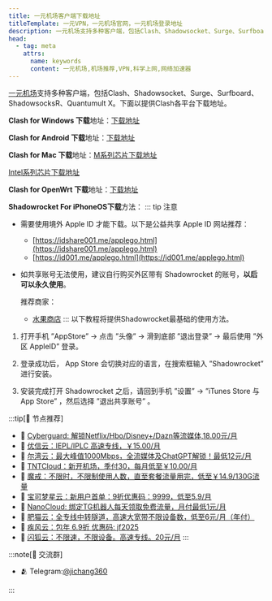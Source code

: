 ```yaml
---
title: 一元机场客户端下载地址
titleTemplate: 一元VPN，一元机场官网，一元机场登录地址
description: 一元机场支持多种客户端，包括Clash、Shadowsocket、Surge、Surfboard、ShadowsocksR、Quantumult X。下面以clash for windows举例
head:
  - tag: meta
    attrs:
      name: keywords
      content: 一元机场,机场推荐,VPN,科学上网,网络加速器
---
```


[一元机场](/)支持多种客户端，包括Clash、Shadowsocket、Surge、Surfboard、ShadowsocksR、Quantumult X。下面以提供Clash各平台下载地址。


  **Clash for Windows 下载**地址：[下载地址](https://cmhk.node-is.green/d/root/clash_for_windows_x64_cn.zip)

  **Clash for Android 下载**地址：[下载地址](https://cmhk.node-is.green/d/root/clash_for_android.apk)

  **Clash for Mac 下载**地址：[M系列芯片下载地址](https://cmhk.node-is.green/d/root/clash_verge_arm.dmg)

  [Intel系列芯片下载地址](https://cmhk.node-is.green/d/root/clash_verge_intel.dmg)

  **Clash for OpenWrt 下载**地址：[下载地址](https://github.com/vernesong/OpenClash/releases)

**Shadowrocket For iPhoneOS下载**方法：
::: tip 注意
-   需要使用境外 Apple ID 才能下载。以下是公益共享 Apple ID 网站推荐：
    
    -   [https://idshare001.me/applego.html](https://idshare001.me/applego.html)
    -   [https://id001.me/applego.html](https://id001.me/applego.html)
-   如共享账号无法使用，建议自行购买外区带有 Shadowrocket 的账号，**以后可以永久使用**。

    推荐商家：
    
    -   [水果商店](https://applego.win)
:::
以下教程将提供Shadowrocket最基础的使用方法。
  
  1. 打开手机 ”AppStore” -> 点击 ”头像” -> 滑到底部 ”退出登录” -> 最后使用 ”外区 AppleID” 登录。

2. 登录成功后， App Store 会切换对应的语言，在搜索框输入 ”Shadowrocket” 进行安装。

3. 安装完成打开 Shadowrocket 之后，请回到手机 ”设置” -> ”iTunes Store 与 App Store” ，然后选择 ”退出共享账号” 。



:::tip[🎉 节点推荐]
- 🚀 [Cyberguard: 解锁Netflix/Hbo/Disney+/Dazn等流媒体,18.00元/月](https://www.cyberguard.best/#/register?code=XsreC0T5)<br>
- 🚀 [优信云：IEPL/IPLC 高速专线，￥15.00/月](https://www.优信云.com/#/register?code=JRtE5uIV)<br>
- 🚀 [尔湾云：最大峰值1000Mbps，全流媒体及ChatGPT解锁！最低12元/月](https://erwan6.net/auth/register?code=BoObCd)<br>
- 🚀 [TNTCloud：新开机场，季付30，每月低至￥10.00/月](https://haibing822.tntvipaff.cc/#/register?code=GtjJVgml)<br>
- 🚀 [魔戒：不限时，不限制使用人数，直至套餐流量用完，低至￥14.9/130G流量](https://mojie.app/#/register?code=sSdtPtLo)<br>
- 🚀 [宝可梦星云：新用户首单：9折优惠码：9999，低至5.9/月 ](https://a.suola.link/pokemon)<br>
- 🚀 [NanoCloud: 绑定TG机器人每天领取免费流量，月付最低1元/月](https://edu.uodoo.bid/auth/register?code=JMiOQDHf)<br>
- 🚀 [肥猫云：全专线中转隧道，高速大宽带不限设备数，低至6元/月（年付）](https://fchb1188.fcvipaff.cc/register?aff=X1vZd2wf)<br>
- 🚀 [疾风云：包年 6.9折 优惠码: jf2025](https://homes.tr25.cn?code=ReCm)<br>
- 🚀 [闪狐云：不限速，不限设备。高速专线。20元/月](https://inv02.ffaff.cc/register?aff=WQApz2pv)
:::

:::note[💬 交流群]

- 🫂 Telegram:[@jichang360](https://t.me/jichang360)

:::